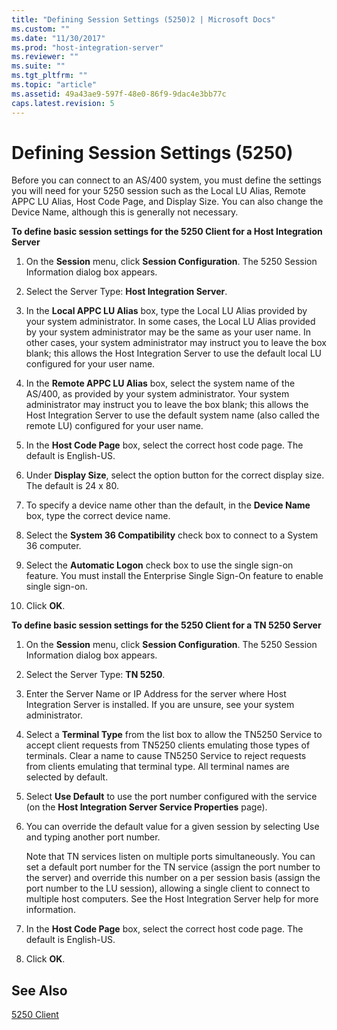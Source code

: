 ```yaml
---
title: "Defining Session Settings (5250)2 | Microsoft Docs"
ms.custom: ""
ms.date: "11/30/2017"
ms.prod: "host-integration-server"
ms.reviewer: ""
ms.suite: ""
ms.tgt_pltfrm: ""
ms.topic: "article"
ms.assetid: 49a43ae9-597f-48e0-86f9-9dac4e3bb77c
caps.latest.revision: 5
---
```

# Defining Session Settings (5250)
Before you can connect to an AS/400 system, you must define the settings you will need for your 5250 session such as the Local LU Alias, Remote APPC LU Alias, Host Code Page, and Display Size. You can also change the Device Name, although this is generally not necessary.  
  
 **To define basic session settings for the 5250 Client for a Host Integration Server**  
  
1.  On the **Session** menu, click **Session Configuration**. The 5250 Session Information dialog box appears.  
  
2.  Select the Server Type:  **Host Integration Server**.  
  
3.  In the **Local APPC LU Alias** box, type the Local LU Alias provided by your system administrator. In some cases, the Local LU Alias provided by your system administrator may be the same as your user name. In other cases, your system administrator may instruct you to leave the box blank; this allows the Host Integration Server to use the default local LU configured for your user name.  
  
4.  In the **Remote APPC LU Alias** box, select the system name of the AS/400, as provided by your system administrator. Your system administrator may instruct you to leave the box blank; this allows the Host Integration Server to use the default system name (also called the remote LU) configured for your user name.  
  
5.  In the **Host Code Page** box, select the correct host code page. The default is English-US.  
  
6.  Under **Display Size**, select the option button for the correct display size. The default is 24 x 80.  
  
7.  To specify a device name other than the default, in the **Device Name** box, type the correct device name.  
  
8.  Select the **System 36 Compatibility** check box to connect to a System 36 computer.  
  
9. Select the **Automatic Logon** check box to use the single sign-on feature. You must install the Enterprise Single Sign-On feature to enable single sign-on.  
  
10. Click **OK**.  
  
 **To define basic session settings for the 5250 Client for a TN 5250 Server**  
  
1.  On the **Session** menu, click **Session Configuration**. The 5250 Session Information dialog box appears.  
  
2.  Select the Server Type:  **TN 5250**.  
  
3.  Enter the Server Name or IP Address for the server where Host Integration Server is installed. If you are unsure, see your system administrator.  
  
4.  Select a **Terminal Type** from the list box to allow the TN5250 Service to accept client requests from TN5250 clients emulating those types of terminals. Clear a name to cause TN5250 Service to reject requests from clients emulating that terminal type. All terminal names are selected by default.  
  
5.  Select **Use Default** to use the port number configured with the service (on the **Host Integration Server Service Properties** page).  
  
6.  You can override the default value for a given session by selecting Use and typing another port number.  
  
     Note that TN services listen on multiple ports simultaneously. You can set a default port number for the TN service (assign the port number to the server) and override this number on a per session basis (assign the port number to the LU session), allowing a single client to connect to multiple host computers. See the Host Integration Server help for more information.  
  
7.  In the **Host Code Page** box, select the correct host code page. The default is English-US.  
  
8.  Click **OK**.  
  
## See Also  
 [5250 Client](../core/5250-client2.md)